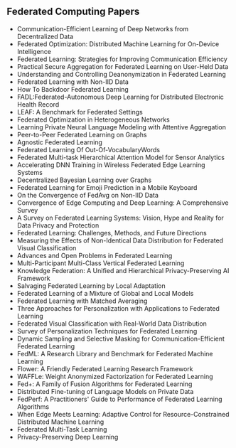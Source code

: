 
<h2>Federated Computing Papers</h2>


<ul>

                             

 <li><a target="_blank" href="https://github.com/manjunath5496/Federated-Computing-Papers/blob/master/fec(1).pdf" style="text-decoration:none;">Communication-Efficient Learning of Deep Networks from Decentralized Data</a></li>

 <li><a target="_blank" href="https://github.com/manjunath5496/Federated-Computing-Papers/blob/master/fec(2).pdf" style="text-decoration:none;">Federated Optimization:
Distributed Machine Learning for On-Device Intelligence</a></li>

<li><a target="_blank" href="https://github.com/manjunath5496/Federated-Computing-Papers/blob/master/fec(3).pdf" style="text-decoration:none;">Federated Learning: Strategies for Improving Communication Efficiency</a></li>
 <li><a target="_blank" href="https://github.com/manjunath5496/Federated-Computing-Papers/blob/master/fec(4).pdf" style="text-decoration:none;">Practical Secure Aggregation for
Federated Learning on User-Held Data</a></li>                              
<li><a target="_blank" href="https://github.com/manjunath5496/Federated-Computing-Papers/blob/master/fec(5).pdf" style="text-decoration:none;">Understanding and Controlling Deanonymization in Federated Learning</a></li>
<li><a target="_blank" href="https://github.com/manjunath5496/Federated-Computing-Papers/blob/master/fec(6).pdf" style="text-decoration:none;">Federated Learning with Non-IID Data</a></li>
 <li><a target="_blank" href="https://github.com/manjunath5496/Federated-Computing-Papers/blob/master/fec(7).pdf" style="text-decoration:none;">How To Backdoor Federated Learning</a></li>

 <li><a target="_blank" href="https://github.com/manjunath5496/Federated-Computing-Papers/blob/master/fec(8).pdf" style="text-decoration:none;">FADL:Federated-Autonomous Deep Learning for Distributed Electronic Health Record</a></li>
   <li><a target="_blank" href="https://github.com/manjunath5496/Federated-Computing-Papers/blob/master/fec(9).pdf" style="text-decoration:none;">LEAF: A Benchmark for Federated Settings</a></li>
  
   
 <li><a target="_blank" href="https://github.com/manjunath5496/Federated-Computing-Papers/blob/master/fec(10).pdf" style="text-decoration:none;">Federated Optimization in Heterogeneous Networks </a></li>                              
<li><a target="_blank" href="https://github.com/manjunath5496/Federated-Computing-Papers/blob/master/fec(11).pdf" style="text-decoration:none;">Learning Private Neural Language Modeling with Attentive Aggregation</a></li>
<li><a target="_blank" href="https://github.com/manjunath5496/Federated-Computing-Papers/blob/master/fec(12).pdf" style="text-decoration:none;">Peer-to-Peer Federated Learning on Graphs</a></li>
<li><a target="_blank" href="https://github.com/manjunath5496/Federated-Computing-Papers/blob/master/fec(13).pdf" style="text-decoration:none;">Agnostic Federated Learning</a></li>

<li><a target="_blank" href="https://github.com/manjunath5496/Federated-Computing-Papers/blob/master/fec(14).pdf" style="text-decoration:none;">Federated Learning Of Out-Of-VocabularyWords</a></li>
                              
<li><a target="_blank" href="https://github.com/manjunath5496/Federated-Computing-Papers/blob/master/fec(15).pdf" style="text-decoration:none;">Federated Multi-task Hierarchical Attention Model for Sensor Analytics</a></li>

<li><a target="_blank" href="https://github.com/manjunath5496/Federated-Computing-Papers/blob/master/fec(16).pdf" style="text-decoration:none;">Accelerating DNN Training in Wireless Federated Edge Learning Systems</a></li>

  <li><a target="_blank" href="https://github.com/manjunath5496/Federated-Computing-Papers/blob/master/fec(17).pdf" style="text-decoration:none;">Decentralized Bayesian Learning over Graphs</a></li>   
  
<li><a target="_blank" href="https://github.com/manjunath5496/Federated-Computing-Papers/blob/master/fec(18).pdf" style="text-decoration:none;">Federated Learning for Emoji Prediction in a Mobile Keyboard</a></li> 

  
<li><a target="_blank" href="https://github.com/manjunath5496/Federated-Computing-Papers/blob/master/fec(19).pdf" style="text-decoration:none;">On the Convergence of FedAvg on Non-IID Data</a></li> 

<li><a target="_blank" href="https://github.com/manjunath5496/Federated-Computing-Papers/blob/master/fec(20).pdf" style="text-decoration:none;">Convergence of Edge Computing and Deep Learning: A Comprehensive Survey</a></li>

<li><a target="_blank" href="https://github.com/manjunath5496/Federated-Computing-Papers/blob/master/fec(21).pdf" style="text-decoration:none;">A Survey on Federated Learning Systems: Vision, Hype and Reality for Data Privacy and Protection</a></li>
<li><a target="_blank" href="https://github.com/manjunath5496/Federated-Computing-Papers/blob/master/fec(22).pdf" style="text-decoration:none;">Federated Learning:
Challenges, Methods, and Future Directions</a></li> 
 <li><a target="_blank" href="https://github.com/manjunath5496/Federated-Computing-Papers/blob/master/fec(23).pdf" style="text-decoration:none;">Measuring the Effects of Non-Identical Data Distribution for Federated Visual Classification</a></li> 
 

   <li><a target="_blank" href="https://github.com/manjunath5496/Federated-Computing-Papers/blob/master/fec(24).pdf" style="text-decoration:none;">Advances and Open Problems in Federated Learning</a></li>
 
   <li><a target="_blank" href="https://github.com/manjunath5496/Federated-Computing-Papers/blob/master/fec(25).pdf" style="text-decoration:none;">Multi-Participant Multi-Class Vertical Federated Learning</a></li>                              
 <li><a target="_blank" href="https://github.com/manjunath5496/Federated-Computing-Papers/blob/master/fec(26).pdf" style="text-decoration:none;">Knowledge Federation: A Unified and Hierarchical Privacy-Preserving AI Framework</a></li>
 <li><a target="_blank" href="https://github.com/manjunath5496/Federated-Computing-Papers/blob/master/fec(27).pdf" style="text-decoration:none;">Salvaging Federated Learning by Local Adaptation</a></li>
   
 
   <li><a target="_blank" href="https://github.com/manjunath5496/Federated-Computing-Papers/blob/master/fec(28).pdf" style="text-decoration:none;">Federated Learning of a Mixture of Global and Local Models</a></li>
 
   <li><a target="_blank" href="https://github.com/manjunath5496/Federated-Computing-Papers/blob/master/fec(29).pdf" style="text-decoration:none;">Federated Learning with Matched Averaging </a></li>                              

  <li><a target="_blank" href="https://github.com/manjunath5496/Federated-Computing-Papers/blob/master/fec(30).pdf" style="text-decoration:none;">Three Approaches for Personalization with Applications to Federated Learning</a></li>
 
   <li><a target="_blank" href="https://github.com/manjunath5496/Federated-Computing-Papers/blob/master/fec(31).pdf" style="text-decoration:none;">Federated Visual Classification with Real-World Data Distribution</a></li> 
    <li><a target="_blank" href="https://github.com/manjunath5496/Federated-Computing-Papers/blob/master/fec(32).pdf" style="text-decoration:none;">Survey of Personalization Techniques for Federated Learning</a></li> 

   <li><a target="_blank" href="https://github.com/manjunath5496/Federated-Computing-Papers/blob/master/fec(33).pdf" style="text-decoration:none;">Dynamic Sampling and Selective Masking for Communication-Efficient Federated Learning</a></li>                              

  <li><a target="_blank" href="https://github.com/manjunath5496/Federated-Computing-Papers/blob/master/fec(34).pdf" style="text-decoration:none;">FedML: A Research Library and Benchmark for Federated Machine Learning</a></li> 
 
  <li><a target="_blank" href="https://github.com/manjunath5496/Federated-Computing-Papers/blob/master/fec(35).pdf" style="text-decoration:none;">Flower: A Friendly
Federated Learning Research Framework</a></li> 

  <li><a target="_blank" href="https://github.com/manjunath5496/Federated-Computing-Papers/blob/master/fec(36).pdf" style="text-decoration:none;">WAFFLe: Weight Anonymized Factorization for Federated Learning</a></li> 
 
<li><a target="_blank" href="https://github.com/manjunath5496/Federated-Computing-Papers/blob/master/fec(37).pdf" style="text-decoration:none;">Fed+: A Family of Fusion Algorithms for Federated Learning</a></li>
 <li><a target="_blank" href="https://github.com/manjunath5496/Federated-Computing-Papers/blob/master/fec(38).pdf" style="text-decoration:none;">Distributed Fine-tuning of Language Models on Private Data</a></li>
<li><a target="_blank" href="https://github.com/manjunath5496/Federated-Computing-Papers/blob/master/fec(39).pdf" style="text-decoration:none;">FedPerf: A Practitioners' Guide to Performance of Federated Learning Algorithms</a></li>
 <li><a target="_blank" href="https://github.com/manjunath5496/Federated-Computing-Papers/blob/master/fec(40).pdf" style="text-decoration:none;">When Edge Meets Learning: Adaptive Control for Resource-Constrained Distributed Machine Learning</a></li>                              
<li><a target="_blank" href="https://github.com/manjunath5496/Federated-Computing-Papers/blob/master/fec(41).pdf" style="text-decoration:none;">Federated Multi-Task Learning</a></li>
<li><a target="_blank" href="https://github.com/manjunath5496/Federated-Computing-Papers/blob/master/fec(42).pdf" style="text-decoration:none;">Privacy-Preserving Deep Learning</a></li>
 
  </ul>
